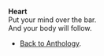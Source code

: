 **Heart**  
Put your mind over the bar.  
And your body will follow.  

- <a href="https://kushalsamant.github.io/anthology.html">Back to Anthology</a>.  